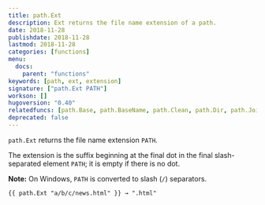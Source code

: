 ```yaml
---
title: path.Ext
description: Ext returns the file name extension of a path.
date: 2018-11-28
publishdate: 2018-11-28
lastmod: 2018-11-28
categories: [functions]
menu:
  docs:
    parent: "functions"
keywords: [path, ext, extension]
signature: ["path.Ext PATH"]
workson: []
hugoversion: "0.40"
relatedfuncs: [path.Base, path.BaseName, path.Clean, path.Dir, path.Join, path.Split]
deprecated: false
---
```


`path.Ext` returns the file name extension `PATH`.

The extension is the suffix beginning at the final dot in the final slash-separated element `PATH`;
it is empty if there is no dot.

**Note:** On Windows, `PATH` is converted to slash (`/`) separators.

```
{{ path.Ext "a/b/c/news.html" }} → ".html"
```
